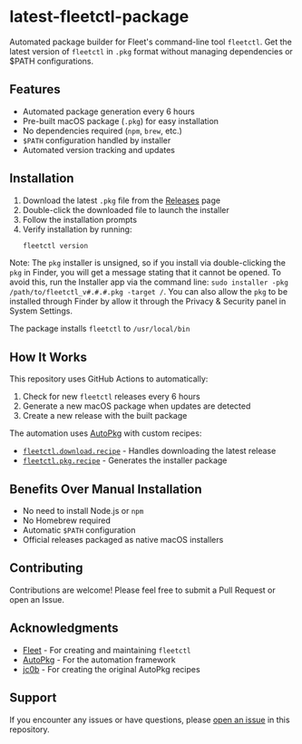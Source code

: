 # latest-fleetctl-package

Automated package builder for Fleet's command-line tool `fleetctl`. Get the latest version of `fleetctl` in `.pkg` format without managing dependencies or $PATH configurations.

## Features

- Automated package generation every 6 hours
- Pre-built macOS package (`.pkg`) for easy installation
- No dependencies required (`npm`, `brew`, etc.)
- `$PATH` configuration handled by installer
- Automated version tracking and updates

## Installation

1. Download the latest `.pkg` file from the [Releases](../../releases) page
2. Double-click the downloaded file to launch the installer
3. Follow the installation prompts
4. Verify installation by running:
   ```bash
   fleetctl version
   ```

Note: The `pkg` installer is unsigned, so if you install via double-clicking the `pkg` in Finder, you will get a message stating that it cannot be opened.
To avoid this, run the Installer app via the command line: `sudo installer -pkg /path/to/fleetctl_v#.#.#.pkg -target /`.
You can also allow the `pkg` to be installed through Finder by allow it through the Privacy & Security panel in System Settings.

The package installs `fleetctl` to `/usr/local/bin`

## How It Works

This repository uses GitHub Actions to automatically:
1. Check for new `fleetctl` releases every 6 hours
2. Generate a new macOS package when updates are detected
3. Create a new release with the built package

The automation uses [AutoPkg](https://github.com/autopkg/autopkg) with custom recipes:
- [`fleetctl.download.recipe`](https://github.com/allenhouchins/latest-fleetctl-package/blob/main/autopkg-fleetctl/fleetctl.download.recipe.yaml) - Handles downloading the latest release
- [`fleetctl.pkg.recipe`](https://github.com/allenhouchins/latest-fleetctl-package/blob/main/autopkg-fleetctl/fleetctl.pkg.recipe.yaml) - Generates the installer package

## Benefits Over Manual Installation

- No need to install Node.js or `npm`
- No Homebrew required
- Automatic `$PATH` configuration
- Official releases packaged as native macOS installers

## Contributing

Contributions are welcome! Please feel free to submit a Pull Request or open an Issue.

## Acknowledgments

- [Fleet](https://github.com/fleetdm/fleet) - For creating and maintaining `fleetctl`
- [AutoPkg](https://github.com/autopkg/autopkg) - For the automation framework
- [jc0b](https://github.com/jc0b) - For creating the original AutoPkg recipes 

## Support

If you encounter any issues or have questions, please [open an issue](../../issues/new) in this repository.
